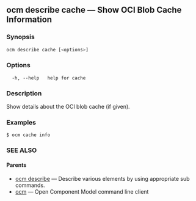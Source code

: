## ocm describe cache &mdash; Show OCI Blob Cache Information

### Synopsis

```sh
ocm describe cache [<options>]
```

### Options

```
  -h, --help   help for cache
```

### Description

Show details about the OCI blob cache (if given).
	
### Examples

```
$ ocm cache info
```

### SEE ALSO

#### Parents

* [ocm describe](ocm_describe.md)	 &mdash; Describe various elements by using appropriate sub commands.
* [ocm](ocm.md)	 &mdash; Open Component Model command line client

